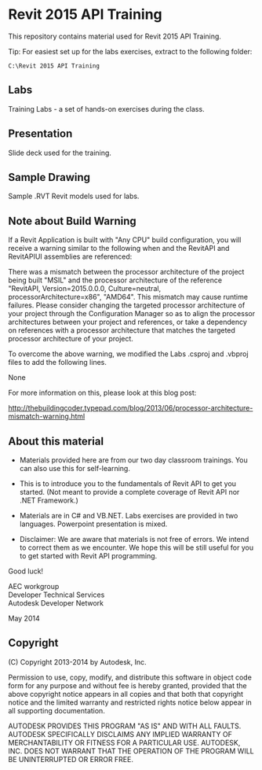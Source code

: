 Revit 2015 API Training
=======================

This repository contains material used for Revit 2015 API Training. 

Tip: For easiest set up for the labs exercises, extract to the following folder:

    C:\Revit 2015 API Training


Labs
----
Training Labs - a set of hands-on exercises during the class.

Presentation 
------------
Slide deck used for the training.

Sample Drawing
--------------
Sample .RVT Revit models used for labs. 

Note about Build Warning
------------------------
If a Revit Application is built with "Any CPU" build configuration, 
you will receive a warning similar to the following when and the 
RevitAPI and RevitAPIUI assemblies are referenced:

There was a mismatch between the processor architecture of the project 
being built "MSIL" and the processor architecture of the reference 
"RevitAPI, Version=2015.0.0.0, Culture=neutral, processorArchitecture=x86", 
"AMD64". This mismatch may cause runtime failures. Please consider changing 
the targeted processor architecture of your project through the 
Configuration Manager so as to align the processor architectures between 
your project and references, or take a dependency on references with a 
processor architecture that matches the targeted processor architecture 
of your project.

To overcome the above warning, we modified the Labs .csproj and .vbproj
files to add the following lines.

<PropertyGroup>
  <ResolveAssemblyWarnOrErrorOnTargetArchitectureMismatch>
    None
  </ResolveAssemblyWarnOrErrorOnTargetArchitectureMismatch>
</PropertyGroup>

For more information on this, please look at this blog post:

http://thebuildingcoder.typepad.com/blog/2013/06/processor-architecture-mismatch-warning.html


About this material
-------------------

* Materials provided here are from our two day classroom trainings. 
  You can also use this for self-learning. 

* This is to introduce you to the fundamentals of Revit API to get 
  you started. (Not meant to provide a complete coverage of 
  Revit API nor .NET Framework.) 

* Materials are in C# and VB.NET. Labs exercises are provided 
  in two languages. Powerpoint presentation is mixed. 

* Disclaimer: We are aware that materials is not free of errors. 
  We intend to correct them as we encounter. We hope this will 
  be still useful for you to get started with Revit API programming. 

Good luck!  

AEC workgroup  
Developer Technical Services  
Autodesk Developer Network  

May 2014 


Copyright
---------

(C) Copyright 2013-2014 by Autodesk, Inc. 

Permission to use, copy, modify, and distribute this software in
object code form for any purpose and without fee is hereby granted, 
provided that the above copyright notice appears in all copies and 
that both that copyright notice and the limited warranty and
restricted rights notice below appear in all supporting 
documentation.

AUTODESK PROVIDES THIS PROGRAM "AS IS" AND WITH ALL FAULTS. 
AUTODESK SPECIFICALLY DISCLAIMS ANY IMPLIED WARRANTY OF
MERCHANTABILITY OR FITNESS FOR A PARTICULAR USE.  AUTODESK, INC. 
DOES NOT WARRANT THAT THE OPERATION OF THE PROGRAM WILL BE
UNINTERRUPTED OR ERROR FREE.
